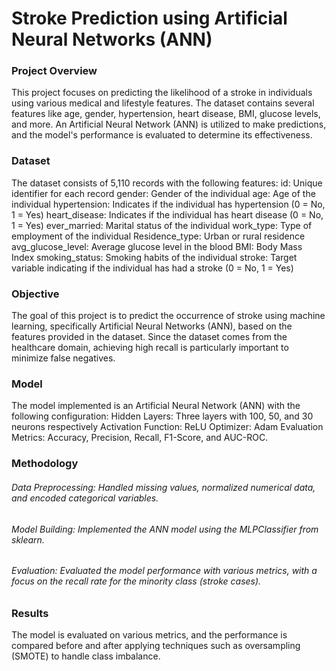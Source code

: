 # Stroke Prediction using Artificial Neural Networks (ANN)
### Project Overview
This project focuses on predicting the likelihood of a stroke in individuals using various medical and lifestyle features. The dataset contains several features like age, gender, hypertension, heart disease, BMI, glucose levels, and more. An Artificial Neural Network (ANN) is utilized to make predictions, and the model's performance is evaluated to determine its effectiveness.

### Dataset
The dataset consists of 5,110 records with the following features:
id: Unique identifier for each record
gender: Gender of the individual
age: Age of the individual
hypertension: Indicates if the individual has hypertension (0 = No, 1 = Yes)
heart_disease: Indicates if the individual has heart disease (0 = No, 1 = Yes)
ever_married: Marital status of the individual
work_type: Type of employment of the individual
Residence_type: Urban or rural residence
avg_glucose_level: Average glucose level in the blood
BMI: Body Mass Index
smoking_status: Smoking habits of the individual
stroke: Target variable indicating if the individual has had a stroke (0 = No, 1 = Yes)

### Objective
The goal of this project is to predict the occurrence of stroke using machine learning, specifically Artificial Neural Networks (ANN), based on the features provided in the dataset. Since the dataset comes from the healthcare domain, achieving high recall is particularly important to minimize false negatives.

### Model
The model implemented is an Artificial Neural Network (ANN) with the following configuration:
Hidden Layers: Three layers with 100, 50, and 30 neurons respectively
Activation Function: ReLU
Optimizer: Adam
Evaluation Metrics: Accuracy, Precision, Recall, F1-Score, and AUC-ROC.

### Methodology
###### Data Preprocessing: Handled missing values, normalized numerical data, and encoded categorical variables.
###### Model Building: Implemented the ANN model using the MLPClassifier from sklearn.
###### Evaluation: Evaluated the model performance with various metrics, with a focus on the recall rate for the minority class (stroke cases).
### Results
The model is evaluated on various metrics, and the performance is compared before and after applying techniques such as oversampling (SMOTE) to handle class imbalance.
